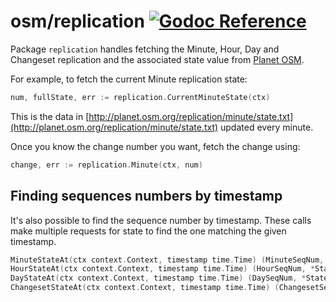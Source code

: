 # osm/replication [![Godoc Reference](https://pkg.go.dev/badge/github.com/TucarApp/osm)](https://pkg.go.dev/github.com/TucarApp/osm/replication)

Package `replication` handles fetching the Minute, Hour, Day and Changeset replication
and the associated state value from [Planet OSM](http://planet.osm.org).

For example, to fetch the current Minute replication state:

```go
num, fullState, err := replication.CurrentMinuteState(ctx)
```

This is the data in [http://planet.osm.org/replication/minute/state.txt](http://planet.osm.org/replication/minute/state.txt)
updated every minute.

Once you know the change number you want, fetch the change using:

```go
change, err := replication.Minute(ctx, num)
```

## Finding sequences numbers by timestamp

It's also possible to find the sequence number by timestamp.
These calls make multiple requests for state to find the one matching the given timestamp.

```go
MinuteStateAt(ctx context.Context, timestamp time.Time) (MinuteSeqNum, *State, error)
HourStateAt(ctx context.Context, timestamp time.Time) (HourSeqNum, *State, error)
DayStateAt(ctx context.Context, timestamp time.Time) (DaySeqNum, *State, error)
ChangesetStateAt(ctx context.Context, timestamp time.Time) (ChangesetSeqNum, *State, error)
```
